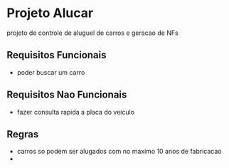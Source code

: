 # Projeto Alucar

projeto de controle de aluguel de carros e geracao de NFs

## Requisitos Funcionais

- poder buscar um carro

## Requisitos Nao Funcionais

- fazer consulta rapida a placa do veiculo

## Regras 

- carros so podem ser alugados com no maximo 10 anos de fabricacao
- 